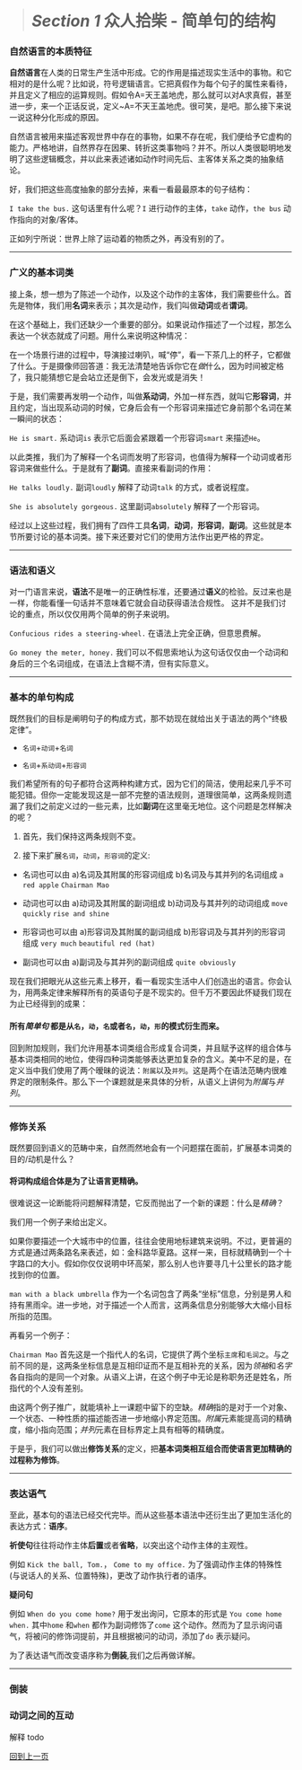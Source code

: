 ># *Section 1* 众人拾柴 - 简单句的结构


### 自然语言的本质特征

**自然语言**在人类的日常生产生活中形成。它的作用是描述现实生活中的事物。和它相对的是什么呢？比如说，符号逻辑语言。它把真假作为每个句子的属性来看待，并且定义了相应的运算规则。假如令A=天王盖地虎，那么就可以对A求真假，甚至进一步，来一个正话反说，定义~A=不天王盖地虎。很可笑，是吧。那么接下来说一说这种分化形成的原因。

自然语言被用来描述客观世界中存在的事物，如果不存在呢，我们便给予它虚构的能力。严格地讲，自然界存在因果、转折这类事物吗？并不。所以人类很聪明地发明了这些逻辑概念，并以此来表述诸如动作时间先后、主客体关系之类的抽象结论。

好，我们把这些高度抽象的部分去掉，来看一看最最原本的句子结构：

`I take the bus.` 这句话里有什么呢？`I` 进行动作的主体，`take` 动作，`the bus` 动作指向的对象/客体。

正如列宁所说：世界上除了运动着的物质之外，再没有别的了。

---

### 广义的基本词类

接上条，想一想为了陈述一个动作，以及这个动作的主客体，我们需要些什么。首先是物体，我们用**名词**来表示；其次是动作，我们叫做**动词**或者**谓词**。

在这个基础上，我们还缺少一个重要的部分。如果说动作描述了一个过程，那怎么表达一个状态就成了问题。用什么来说明这种情况：

在一个场景行进的过程中，导演接过喇叭，喊“停”，看一下茶几上的杯子，它都做了什么。于是摄像师回答道：我无法清楚地告诉你它在*做*什么，因为时间被定格了，我只能猜想它是会站立还是倒下，会发光或是消失！

于是，我们需要再发明一个动作，叫做**系动词**，外加一样东西，就叫它**形容词**，并且约定，当出现系动词的时候，它身后会有一个形容词来描述它身前那个名词在某一瞬间的状态：

`He is smart.` 系动词`is` 表示它后面会紧跟着一个形容词`smart` 来描述`He`。

以此类推，我们为了解释一个名词而发明了形容词，也值得为解释一个动词或者形容词来做些什么。于是就有了**副词**。直接来看副词的作用：

`He talks loudly.` 副词`loudly` 解释了动词`talk` 的方式，或者说程度。

`She is absolutely gorgeous.` 这里副词`absolutely` 解释了一个形容词。

经过以上这些过程，我们拥有了四件工具**名词**，**动词**，**形容词**，**副词**。这些就是本节所要讨论的基本词类。接下来还要对它们的使用方法作出更严格的界定。

---

### 语法和语义

对一门语言来说，**语法**不是唯一的正确性标准，还要通过**语义**的检验。反过来也是一样，你能看懂一句话并不意味着它就会自动获得语法合规性。
这并不是我们讨论的重点，所以仅仅用两个简单的例子来说明。

`Confucious rides a steering-wheel.` 在语法上完全正确，但意思费解。

`Go money the meter, honey.` 我们可以不假思索地认为这句话仅仅由一个动词和身后的三个名词组成，在语法上含糊不清，但有实际意义。

---

### 基本的单句构成

既然我们的目标是阐明句子的构成方式，那不妨现在就给出关于语法的两个“终极定律”。

* `名词`+`动词`+`名词`

* `名词`+`系动词`+`形容词`

我们希望所有的句子都符合这两种构建方式，因为它们的简洁，使用起来几乎不可能犯错。但你一定能发现这是一部不完整的语法规则，道理很简单，这两条规则遗漏了我们之前定义过的一些元素，比如**副词**在这里毫无地位。这个问题是怎样解决的呢？

1. 首先，我们保持这两条规则不变。

2. 接下来扩展`名词`，`动词`，`形容词`的定义:
+ 名词也可以由 a)名词及其附属的形容词组成 b)名词及与其并列的名词组成 `a red apple` `Chairman Mao`

+ 动词也可以由 a)动词及其附属的副词组成 b)动词及与其并列的动词组成 `move quickly` `rise and shine`

+ 形容词也可以由 a)形容词及其附属的副词组成 b)形容词及与其并列的形容词组成 `very much` `beautiful red (hat)`

+ 副词也可以由 a)副词及与其并列的副词组成 `quite obviously`

现在我们把眼光从这些元素上移开，看一看现实生活中人们创造出的语言。你会认为，用两条定律来解释所有的英语句子是不现实的。但千万不要因此怀疑我们现在为止已经得到的成果：

#### 所有*简单句* 都是从`名`，`动`，`名`或者`名`，`动`，`形`的模式衍生而来。

回到附加规则，我们允许用基本词类组合形成复合词类，并且赋予这样的组合体与基本词类相同的地位，使得四种词类能够表达更加复杂的含义。美中不足的是，在定义当中我们使用了两个暧昧的说法：`附属`以及`并列`。这是两个在语法范畴内很难界定的限制条件。那么下一个课题就是来具体的分析，从语义上讲何为*附属*与*并列*。

---

### 修饰关系

既然要回到语义的范畴中来，自然而然地会有一个问题摆在面前，扩展基本词类的目的/动机是什么？

#### 将词构成组合体是为了让语言更精确。

很难说这一论断能将问题解释清楚，它反而抛出了一个新的课题：什么是*精确*？

我们用一个例子来给出定义。

如果你要描述一个大城市中的位置，往往会使用地标建筑来说明。不过，更普遍的方式是通过两条路名来表述，如：金科路华夏路。这样一来，目标就精确到一个十字路口的大小。假如你仅仅说明中环高架，那么别人也许要寻几十公里长的路才能找到你的位置。

`man with a black umbrella` 作为一个名词包含了两条“坐标”信息，分别是男人和持有黑雨伞。进一步地，对于描述一个人而言，这两条信息分别能够大大缩小目标所指的范围。

再看另一个例子：

`Chairman Mao` 首先这是一个指代人的名词，它提供了两个坐标`主席`和`毛润之`。与之前不同的是，这两条坐标信息是互相印证而不是互相补充的关系，因为*领袖*和*名字*各自指向的是同一个对象。从语义上讲，在这个例子中无论是称职务还是姓名，所指代的个人没有差别。

由这两个例子推广，就能填补上一课题中留下的空缺。*精确*指的是对于一个对象、一个状态、一种性质的描述能否进一步地缩小界定范围。*附属*元素能提高词的精确度，缩小指向范围；*并列*元素在目标界定上具有相等的精确度。

于是乎，我们可以做出**修饰关系**的定义，把**基本词类相互组合而使语言更加精确的过程称为修饰**。

---

### 表达语气

至此，基本句的语法已经交代完毕。而从这些基本语法中还衍生出了更加生活化的表达方式：**语序**。

**祈使句**往往将动作主体**后置**或者**省略**，以突出这个动作主体的主观性。

例如 `Kick the ball, Tom.`， `Come to my office.` 为了强调动作主体的特殊性(与说话人的关系、位置特殊)，更改了动作执行者的语序。

**疑问句**

例如 `When do you come home?` 用于发出询问，它原本的形式是 `You come home when.` 其中`home` 和`when` 都作为副词修饰了`come` 这个动作。然而为了显示询问语气，将被问的修饰词提前，并且根据被问的动词，添加了`do` 表示疑问。

为了表达语气而改变语序称为**倒装**,我们之后再做详解。

---

### 倒装



### 动词之间的互动

解释 todo


[回到上一页](2017-05-13.md)
